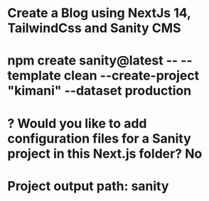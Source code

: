 # Create a Blog using NextJs 14, TailwindCss and Sanity CMS

# npm create sanity@latest -- --template clean --create-project "kimani" --dataset production

# ? Would you like to add configuration files for a Sanity project in this Next.js folder? No

# Project output path: sanity
